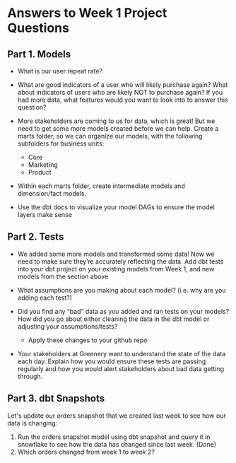 # Answers to Week 1 Project Questions

## Part 1. Models 
- What is our user repeat rate?


- What are good indicators of a user who will likely purchase again? What about indicators of users who are likely NOT to purchase again? If you had more data, what features would you want to look into to answer this question?


- More stakeholders are coming to us for data, which is great! But we need to get some more models created before we can help. Create a marts folder, so we can organize our models, with the following subfolders for business units:
    - Core
    - Marketing
    - Product

- Within each marts folder, create intermediate models and dimension/fact models.

- Use the dbt docs to visualize your model DAGs to ensure the model layers make sense

## Part 2. Tests

- We added some more models and transformed some data! Now we need to make sure they’re accurately reflecting the data. Add dbt tests into your dbt project on your existing models from Week 1, and new models from the section above

- What assumptions are you making about each model? (i.e. why are you adding each test?)

- Did you find any “bad” data as you added and ran tests on your models? How did you go about either cleaning the data in the dbt model or adjusting your assumptions/tests?
    - Apply these changes to your github repo
- Your stakeholders at Greenery want to understand the state of the data each day. Explain how you would ensure these tests are passing regularly and how you would alert stakeholders about bad data getting through.

## Part 3. dbt Snapshots 
Let's update our orders snapshot that we created last week to see how our data is changing:

1. Run the orders snapshot model using dbt snapshot and query it in snowflake to see how the data has changed since last week. (Done)
2. Which orders changed from week 1 to week 2?